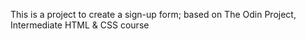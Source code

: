 This is a project to create a sign-up form;
based on The Odin Project, Intermediate HTML & CSS course